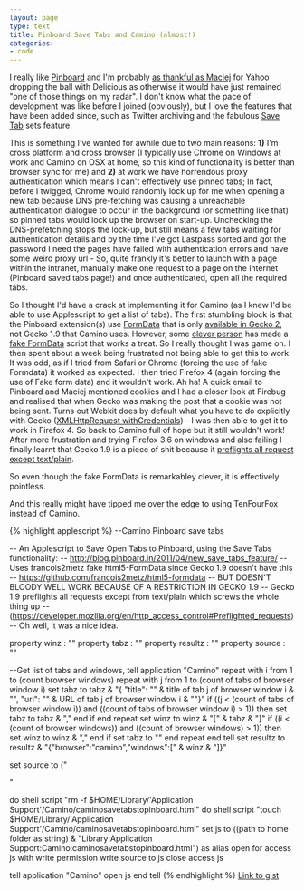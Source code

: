 ```yaml
---
layout: page
type: text
title: Pinboard Save Tabs and Camino (almost!) 
categories: 
- code
---
```

I really like [Pinboard](http://www.pinboard.in/) and I'm probably [as thankful as Maciej](http://blog.pinboard.in/2011/03/anatomy_of_a_crushing/) for Yahoo dropping the ball with Delicious as otherwise it would have just remained "one of those things on my radar". I don't know what the pace of development was like before I joined (obviously), but I love the features that have been added since, such as Twitter archiving and the fabulous [Save Tab](http://blog.pinboard.in/2011/04/new_save_tabs_feature/) sets feature.

This is something I've wanted for awhile due to two main reasons: **1)** I'm cross platform and cross browser (I typically use Chrome on Windows at work and Camino on OSX at home, so this kind of functionality is better than browser sync for me) and **2)** at work we have horrendous proxy authentication which means I can't effectively use pinned tabs; In fact, before I twigged, Chrome would randomly lock up for me when opening a new tab because DNS pre-fetching was causing a unreachable authentication dialogue to occur in the background (or something like that) so pinned tabs would lock up the browser on start-up. Unchecking the DNS-prefetching stops the lock-up, but still means a few tabs waiting for authentication details and by the time I've got Lastpass sorted and got the password I need the pages have failed with authentication errors and have some weird proxy url - So, quite frankly it's better to launch with a page within the intranet, manually make one request to a page on the internet (Pinboard saved tabs page!) and once authenticated, open all the required tabs.

So I thought I'd have a crack at implementing it for Camino (as I knew I'd be able to use Applescript to get a list of tabs). The first stumbling block is that the Pinboard extension(s) use [FormData](http://dev.w3.org/2006/webapi/XMLHttpRequest-2/Overview.html#the-formdata-interface/) that is only [available in Gecko 2](http://hacks.mozilla.org/2010/05/formdata-interface-coming-to-firefox/), not Gecko 1.9 that Camino uses. However, some [clever person](http://identi.ca/francois2) has made a [fake FormData](https://github.com/francois2metz/html5-formdata) script that works a treat. So I really thought I was game on. I then spent about a week being frustrated not being able to get this to work. It was odd, as if I tried from Safari or Chrome (forcing the use of fake Formdata) it worked as expected. I then tried Firefox 4 (again forcing the use of Fake form data) and it wouldn't work. Ah ha! A quick email to Pinboard and Maciej mentioned cookies and I had a closer look at Firebug and realised that when Gecko was making the post that a cookie was not being sent. Turns out Webkit does by default what you have to do explicitly with Gecko ([XMLHttpRequest withCredentials](https://developer.mozilla.org/en/XMLHttpRequest#status)) - I was then able to get it to work in Firefox 4. So back to Camino full of hope but it still wouldn't work! After more frustration and trying Firefox 3.6 on windows and also failing I finally learnt that Gecko 1.9 is a piece of shit because it [preflights all request except text/plain](https://developer.mozilla.org/en/http_access_control#Preflighted_requests).

So even though the fake FormData is remarkabley clever, it is effectively pointless.

And this really might have tipped me over the edge to using TenFourFox instead of Camino.

{% highlight applescript %}
--Camino Pinboard save tabs

-- An Applescript to Save Open Tabs to Pinboard, using the Save Tabs functionality:
-- http://blog.pinboard.in/2011/04/new_save_tabs_feature/
-- Uses francois2metz fake html5-FormData since Gecko 1.9 doesn't have this
-- https://github.com/francois2metz/html5-formdata
-- BUT DOESN'T BLOODY WELL WORK BECAUSE OF A RESTRICTION IN GECKO 1.9
-- Gecko 1.9 preflights all requests except from text/plain which screws the whole thing up
-- (https://developer.mozilla.org/en/http_access_control#Preflighted_requests)
-- Oh well, it was a nice idea. 

property winz : ""
property tabz : ""
property resultz : ""
property source : ""

--Get list of tabs and windows, 
tell application "Camino"
    repeat with i from 1 to (count browser windows)
        repeat with j from 1 to (count of tabs of browser window i)
            set tabz to tabz & "{ \"title\": \"" & title of tab j of browser window i & "\", \"url\": \"" & URL of tab j of browser window i & "\"}"
            if ((j < (count of tabs of browser window i)) and ((count of tabs of browser window i) > 1)) then
                set tabz to tabz & ","
            end if
        end repeat
        set winz to winz & "[" & tabz & "]"
        if ((i < (count of browser windows)) and ((count of browser windows) > 1)) then
            set winz to winz & ","
        end if
        set tabz to ""
    end repeat
end tell
set resultz to resultz & "{\"browser\":\"camino\",\"windows\":[" & winz & "]}"

set source to ("<html><head></head><body>
<script type=\"text/javascript\" src=\"https://github.com/francois2metz/html5-formdata/raw/master/formdata.js\"></script>
<script>
var params = new FormData();
var req = new XMLHttpRequest();
params.append(\"data\", '" & resultz as string) & "'); // I have an inkling, that should a tab title contain an apostrophe, it may muck this up.

req.open(\"POST\", \"https://pinboard.in/tabs/save/\", true);
//Don't think these need to be set
//req.setRequestHeader(\"Cache-Control\", \"no-cache\");
//req.setRequestHeader(\"X-Requested-With\", \"XMLHttpRequest\");
//This needs to be set explicity for Gecko, Webkit seems to do by default
req.withCredentials = true
req.setRequestHeader(\"Content-Type\", \"multipart/form-data; boundary=\"+ params.boundary);
req.onreadystatechange = function() {
    if (req.readyState == 4) {
        window.location.href = \"https://pinboard.in/tabs/show/\";
    }
}
req.send(params.toString());
</script></body></html>"

do shell script "rm -f $HOME/Library/'Application Support'/Camino/caminosavetabstopinboard.html"
do shell script "touch $HOME/Library/'Application Support'/Camino/caminosavetabstopinboard.html"
set js to ((path to home folder as string) & "Library:Application Support:Camino:caminosavetabstopinboard.html") as alias
open for access js with write permission
write source to js
close access js


tell application "Camino"
    open js
end tell
{% endhighlight %}
[Link to gist](https://gist.github.com/955471)

